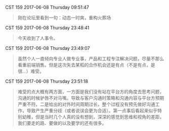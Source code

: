 CST 159 2017-06-08 Thursday 09:51:47
> 刚在论坛里看到一句：动态一时爽，重构火葬场 

CST 159 2017-06-08 Thursday 23:48:41
> 今天收到了人事令。

CST 159 2017-06-08 Thursday 23:49:07
> 虽然个人一直倾向专业人做专业事，产品和工程专注解决问题，尽量不那么看重前端销售。但是这次失去某稻的合作机会还是有点（不是有点，是很...）难受。

CST 159 2017-06-08 Thursday 23:51:18
> 难受的点大概有两方面，一方面是我们没有站在平台方的角度去思考问题，沟通的时候驴唇不对马嘴。导致与客户沟通时策略和沟通内容与平台方预期严重不符。二是给出的对外时间周期过长，整个过程没有预先做好沟通工作，导致产生严重分歧（或者说误会更为合适）。第一点事后看起来似乎特别幼稚，但是当时几个人真的没有想到，深深的感觉到思维和视角的差距，我们要走的路、要做的以及要学的还有很多。

